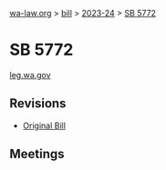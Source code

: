 [wa-law.org](/) > [bill](/bill/) > [2023-24](/bill/2023-24/) > [SB 5772](/bill/2023-24/sb/5772/)

# SB 5772
[leg.wa.gov](https://app.leg.wa.gov/billsummary?BillNumber=5772&Year=2023&Initiative=false)

## Revisions
* [Original Bill](1/)

## Meetings